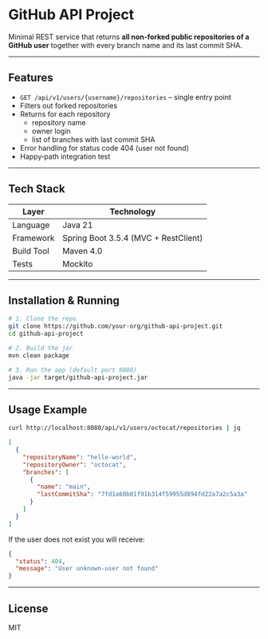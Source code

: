 # GitHub API Project

Minimal REST service that returns **all non‑forked public repositories of a GitHub user** together with every branch name and its last commit SHA.

---

## Features

* `GET /api/v1/users/{username}/repositories` – single entry point
* Filters out forked repositories
* Returns for each repository
  * repository name
  * owner login
  * list of branches with last commit SHA
* Error handling for status code 404 (user not found)
* Happy‑path integration test

---

## Tech Stack

| Layer        | Technology                            |
|--------------|---------------------------------------|
| Language     | Java 21                                |
| Framework    | Spring Boot 3.5.4 (MVC + RestClient)    |
| Build Tool   | Maven 4.0                            |
| Tests        | Mockito                      |

---

## Installation & Running

```bash
# 1. Clone the repo
git clone https://github.com/your‑org/github‑api‑project.git
cd github‑api‑project

# 2. Build the jar
mvn clean package

# 3. Run the app (default port 8080)
java -jar target/github-api-project.jar
```


---

## Usage Example

```bash
curl http://localhost:8080/api/v1/users/octocat/repositories | jq
```

```json
[
  {
    "repositoryName": "hello-world",
    "repositoryOwner": "octocat",
    "branches": [
      {
        "name": "main",
        "lastCommitSha": "7fd1a60b01f91b314f59955d894fd22a7a2c5a3a"
      }
    ]
  }
]
```

If the user does not exist you will receive:

```json
{
  "status": 404,
  "message": "User unknown-user not found"
}
```

---
## License

MIT

